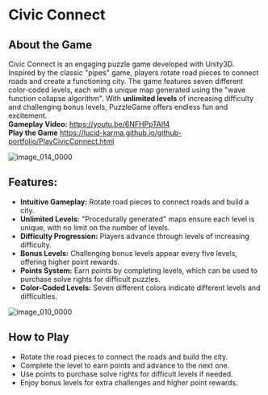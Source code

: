 # Civic Connect

## About the Game

Civic Connect is an engaging puzzle game developed with Unity3D. Inspired by the classic "pipes" game, players rotate road pieces to connect roads and create a functioning city. The game features seven different color-coded levels, each with a unique map generated using the "wave function collapse algorithm". With <b>unlimited levels</b> of increasing difficulty and challenging bonus levels, PuzzleGame offers endless fun and excitement. <br>
**Gameplay Video:** https://youtu.be/6NFHPpTAlf4
<br>
**Play the Game** https://lucid-karma.github.io/github-portfolio/PlayCivicConnect.html

![image_014_0000](https://github.com/Lucid-Karma/Wave-Function-Collapse-Generator/assets/88732917/ef25e57e-d642-4a37-bf1e-259d7d1bb544)

## Features:

- **Intuitive Gameplay:** Rotate road pieces to connect roads and build a city.
- **Unlimited Levels:** "Procedurally generated" maps ensure each level is unique, with no limit on the number of levels.
- **Difficulty Progression:** Players advance through levels of increasing difficulty.
- **Bonus Levels:** Challenging bonus levels appear every five levels, offering higher point rewards.
- **Points System:** Earn points by completing levels, which can be used to purchase solve rights for difficult puzzles.
- **Color-Coded Levels:** Seven different colors indicate different levels and difficulties.

![image_010_0000](https://github.com/Lucid-Karma/Wave-Function-Collapse-Generator/assets/88732917/b6db944b-84b1-47b3-8da3-91d53cb56027)

## How to Play

- Rotate the road pieces to connect the roads and build the city.
- Complete the level to earn points and advance to the next one.
- Use points to purchase solve rights for difficult levels if needed.
- Enjoy bonus levels for extra challenges and higher point rewards.
